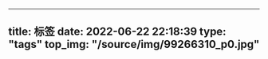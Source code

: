 <!--
 * @Author: 千仞无锋
 * @Date: 2022-06-22 22:18:39
 * @LastEditors: 千仞无锋
 * @LastEditTime: 2022-06-24 21:55:36
 * @FilePath: \fgBlog\source\tags\index.md
-->
---
title: 标签
date: 2022-06-22 22:18:39
type: "tags"
top_img: "/source/img/99266310_p0.jpg"
---
